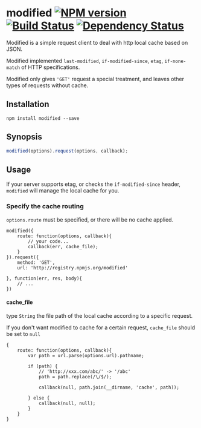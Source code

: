 # modified [![NPM version](https://badge.fury.io/js/modified.png)](http://badge.fury.io/js/modified) [![Build Status](https://travis-ci.org/kaelzhang/node-modified.png?branch=master)](https://travis-ci.org/kaelzhang/node-modified) [![Dependency Status](https://gemnasium.com/kaelzhang/node-modified.png)](https://gemnasium.com/kaelzhang/node-modified)

Modified is a simple request client to deal with http local cache based on JSON. 

Modified implemented `last-modified`, `if-modified-since`, `etag`, `if-none-match` of HTTP specifications.

Modified only gives `'GET'` request a special treatment, and leaves other types of requests without cache.

## Installation

	npm install modified --save
	
## Synopsis

```js
modified(options).request(options, callback);
```

## Usage

If your server supports etag, or checks the `if-modified-since` header, `modified` will manage the local cache for you.

### Specify the cache routing

`options.route` must be specified, or there will be no cache applied.

```
modified({
	route: function(options, callback){
		// your code...
		callback(err, cache_file);
	}
}).request({
	method: 'GET',
	url: 'http://registry.npmjs.org/modified'
	
}, function(err, res, body){
	// ...
})
```

#### cache_file

type `String` the file path of the local cache according to a specific request.

If you don't want modified to cache for a certain request, `cache_file` should be set to `null`

```
{
	route: function(options, callback){
		var path = url.parse(options.url).pathname;
		
		if (path) {
			// 'http://xxx.com/abc/' -> '/abc'
			path = path.replace(/\/$/);
			
			callback(null, path.join(__dirname, 'cache', path));
		
		} else {
			callback(null, null);
		}
	}
}
```





